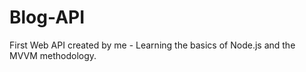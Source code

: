 # Blog-API

First Web API created by me - Learning the basics of Node.js and the MVVM methodology. 
